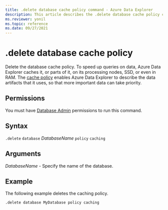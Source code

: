 ```yaml
---
title: .delete database cache policy command - Azure Data Explorer
description: This article describes the .delete database cache policy command in Azure Data Explorer.
ms.reviewer: yonil
ms.topic: reference
ms.date: 09/27/2021
---
```

# .delete database cache policy

Delete the database cache policy.  To speed up queries on data, Azure Data Explorer caches it, or parts of it, on its processing nodes, SSD, or even in RAM. The [cache policy](cachepolicy.md) enables Azure Data Explorer to describe the data artifacts that it uses, so that more important data can take priority.

## Permissions

You must have [Database Admin](access-control/role-based-access-control.md) permissions to run this command.

## Syntax

`.delete` `database` *DatabaseName* `policy` `caching`

## Arguments

*DatabaseName* - Specify the name of the database.

## Example

The following example deletes the caching policy.

```kusto
.delete database MyDatabase policy caching
```
